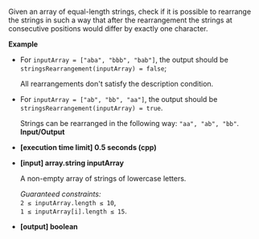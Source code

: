 
Given an array of equal-length strings, check if it is possible to rearrange the strings in such a way that after the rearrangement the strings at consecutive positions would differ by exactly one character.

**Example**

-   For  `inputArray = ["aba", "bbb", "bab"]`, the output should be  
    `stringsRearrangement(inputArray) = false`;
    
    All rearrangements don't satisfy the description condition.
    
-   For  `inputArray = ["ab", "bb", "aa"]`, the output should be  
    `stringsRearrangement(inputArray) = true`.
    
    Strings can be rearranged in the following way:  `"aa", "ab", "bb"`.  
    **Input/Output**
    

-   **\[execution time limit\] 0.5 seconds (cpp)**
    
-   **\[input\] array.string inputArray**
    
    A non-empty array of strings of lowercase letters.
    
    _Guaranteed constraints:_  
    `2 ≤ inputArray.length ≤ 10`,  
    `1 ≤ inputArray[i].length ≤ 15`.
    
-   **\[output\] boolean**